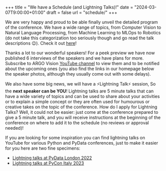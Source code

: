 +++
title = "We have a Schedule (and Lightning Talks)!"
date = "2024-03-07T9:00:00+01:00"
draft = false
url = "schedule/"
+++

We are very happy and proud to be able finally unveil the detailed program of the conference.
We have a wide range of topics, from Computer Vision to Natural Language Processing,
from Machine Learning to MLOps to Robotics
(do not take this categorization too seriously though and go read the talk descriptions 😉).
Check it out [here](../program/)!

Thanks a lot to our wonderful speakers!
For a peek preview we have now published 6 interviews of the speakers and we have plans for more.
Subscribe to ARGO Vision [YouTube channel](https://www.youtube.com/@argo.vision) to view them
and to be notified about the upcoming ones
(you also find the links in our homepage below the speaker photos, although they usually come out with some delays).

We also have some big news, we will have a ⚡Lightning Talk⚡ session,
So the **next speaker can be YOU**!
Lightning talks are 5 minute talks that can have a wide variety of topics and
can be used to share about your activities or to explain a simple concept or
they are often used for humourous or creative takes on the topic of the conference.
How do I apply for Lightning Talks? Well, it could not be easier:
just come at the conference prepared to give a 5 minute talk,
and you will receive instructions at the beginning of the conference
on where to add it to the schedule (no reviews or approval needed)!

If you are looking for some inspiration you can find lightning talks on YouTube
for various Python and PyData conferences, just to make it easier for you here are
two fine specimens:

- [Lightning talks at PyData London 2022](https://youtu.be/IEgDpCz4BJI?si=H-91_9znkzAWrWsJ&t=2203)
- [Lightning talks at PyCon Italy 2023](https://youtu.be/2-d-iUne3EY?si=hAvyNaT60vJR0Ya5&t=1388)
